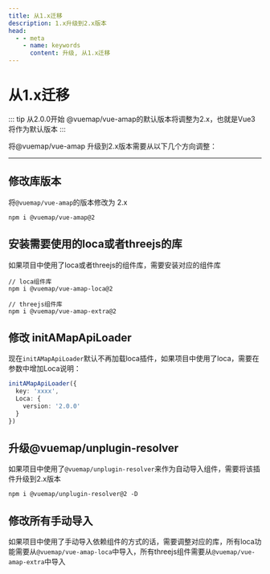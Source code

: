 ```yaml
---
title: 从1.x迁移
description: 1.x升级到2.x版本
head:
  - - meta
    - name: keywords
      content: 升级, 从1.x迁移
---
```


# 从1.x迁移

::: tip
从2.0.0开始 @vuemap/vue-amap的默认版本将调整为2.x，也就是Vue3将作为默认版本
:::

将@vuemap/vue-amap 升级到2.x版本需要从以下几个方向调整：

---

## 修改库版本

将``@vuemap/vue-amap``的版本修改为 2.x
```shell
npm i @vuemap/vue-amap@2
```

## 安装需要使用的loca或者threejs的库

如果项目中使用了loca或者threejs的组件库，需要安装对应的组件库

```shell
// loca组件库
npm i @vuemap/vue-amap-loca@2

// threejs组件库
npm i @vuemap/vue-amap-extra@2
```


## 修改 initAMapApiLoader

现在``initAMapApiLoader``默认不再加载loca插件，如果项目中使用了loca，需要在参数中增加Loca说明：
````typescript
initAMapApiLoader({
  key: 'xxxx',
  Loca: {
    version: '2.0.0'
  }
})
````

## 升级@vuemap/unplugin-resolver

如果项目中使用了```@vuemap/unplugin-resolver```来作为自动导入组件，需要将该插件升级到2.x版本

```shell
npm i @vuemap/unplugin-resolver@2 -D
```

## 修改所有手动导入

如果项目中使用了手动导入依赖组件的方式的话，需要调整对应的库，所有loca功能需要从``@vuemap/vue-amap-loca``中导入，所有threejs组件需要从``@vuemap/vue-amap-extra``中导入

